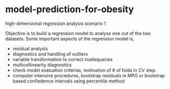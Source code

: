 # model-prediction-for-obesity
high-dimensional regression analysis scenario 1

Objective is to build a regression model to analyse one out of the two datasets. Some important aspects of the regression model is,
- residual analysis
- diagnostics and handling of outliers
- variable transformation to correct inadequacies
- multicollinearity diagnostics
- check model evaluation criterias, motivation of # of folds in CV step.
- computer intensive procedures, bootstrap residuals in MPG or bootstrap based confiedence intervals using percentile method

